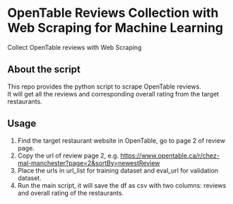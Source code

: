 # OpenTable Reviews Collection with Web Scraping for Machine Learning
Collect OpenTable reviews with Web Scraping

## About the script
This repo provides the python script to scrape OpenTable reviews.  
It will get all the reviews and corresponding overall rating from the target restaurants.  

## Usage
1. Find the target restaurant website in OpenTable, go to page 2 of review page.
2. Copy the url of review page 2, e.g. https://www.opentable.ca/r/chez-mal-manchester?page=2&sortBy=newestReview
3. Place the urls in url_list for training dataset and eval_url for validation dataset.
4. Run the main script, it will save the df as csv with two columns: reviews and overall rating of the restaurants.  
